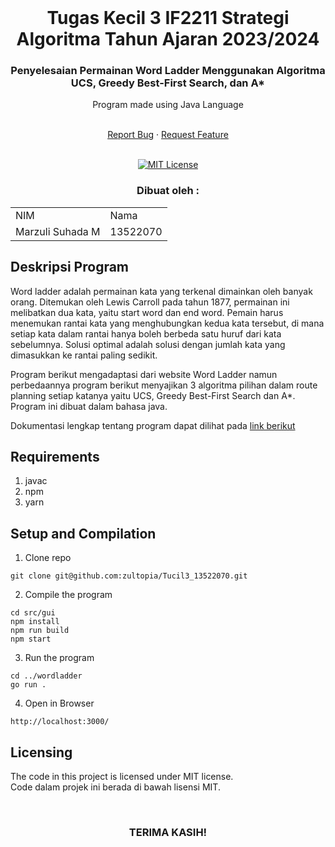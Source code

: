 <!-- INTRO -->
<br />
<div align="center">
  <h1 align="center">Tugas Kecil 3 IF2211 Strategi Algoritma Tahun Ajaran 2023/2024</h1>

  <p align="center">
    <h3> Penyelesaian Permainan Word Ladder Menggunakan Algoritma UCS, Greedy Best-First Search, dan A* </h3>
    <p>Program made using Java Language</p>
    <br />
    <a href="https://github.com/zultopia/Tucil3_13522070.git">Report Bug</a>
    ·
    <a href="https://github.com/zultopia/Tucil3_13522070.git">Request Feature</a>
<br>
<br>

[![MIT License][license-shield]][license-url]

  </p>
</div>

<!-- CONTRIBUTOR -->
<div align="center" id="contributor">
  <strong>
    <h3>Dibuat oleh :</h3>
    <table align="center">
      <tr>
        <td>NIM</td>
        <td>Nama</td>
      </tr>
     <tr>
        <td>Marzuli Suhada M</td>
        <td>13522070</td>
    </tr>
    </table>
  </strong>
</div>

## Deskripsi Program

Word ladder adalah permainan kata yang terkenal dimainkan oleh banyak orang. Ditemukan oleh Lewis Carroll pada tahun 1877, permainan ini melibatkan dua kata, yaitu start word dan end word. Pemain harus menemukan rantai kata yang menghubungkan kedua kata tersebut, di mana setiap kata dalam rantai hanya boleh berbeda satu huruf dari kata sebelumnya. Solusi optimal adalah solusi dengan jumlah kata yang dimasukkan ke rantai paling sedikit. 

Program berikut mengadaptasi dari website Word Ladder namun perbedaannya program berikut menyajikan 3 algoritma pilihan dalam route planning
setiap katanya yaitu UCS, Greedy Best-First Search dan A*. Program ini dibuat dalam bahasa java.

Dokumentasi lengkap tentang program dapat dilihat pada [link berikut]()

## Requirements

1. javac
2. npm
3. yarn

## Setup and Compilation

1. Clone repo

```
git clone git@github.com:zultopia/Tucil3_13522070.git
```

2. Compile the program

```
cd src/gui
npm install
npm run build
npm start
```

3. Run the program

```
cd ../wordladder
go run .
```

4. Open in Browser

```
http://localhost:3000/
```

<!-- LICENSE -->
## Licensing

The code in this project is licensed under MIT license.  
Code dalam projek ini berada di bawah lisensi MIT.

<br>
<h3 align="center"> TERIMA KASIH! </h3>

<!-- MARKDOWN LINKS & IMAGES -->
<!-- https://www.markdownguide.org/basic-syntax/#reference-style-links -->
[license-shield]: https://img.shields.io/github/license/othneildrew/Best-README-Template.svg?style=for-the-badge
[license-url]: https://github.com/zultopia/Tucil3_13522070/blob/main/LICENSE